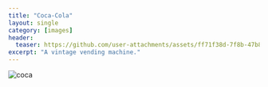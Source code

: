 ```yaml
---
title: "Coca-Cola"
layout: single
category: [images]
header:
  teaser: https://github.com/user-attachments/assets/ff71f38d-7f8b-47b8-9f52-d2c355b9604f
excerpt: "A vintage vending machine."
---
```

![coca](https://github.com/user-attachments/assets/ff71f38d-7f8b-47b8-9f52-d2c355b9604f)
